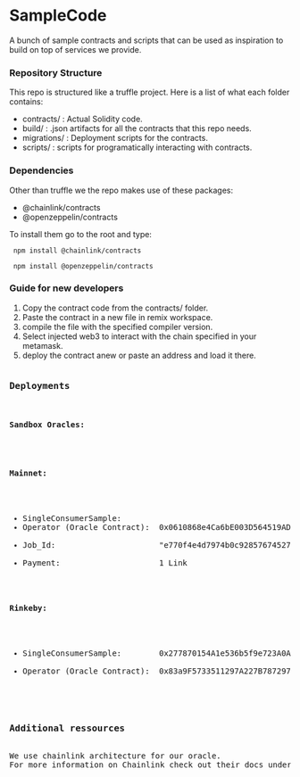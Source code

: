 # SampleCode
A bunch of sample contracts and scripts that can be used as inspiration to build on top of services we provide.

<h3>Repository Structure</h3>
This repo is structured like a truffle project. 
Here is a list of what each folder contains:
<ul>
<li>contracts/ : Actual Solidity code.</li>
<li>build/ : .json artifacts for all the contracts that this repo needs.</li>
<li>migrations/ : Deployment scripts for the contracts.</li>
<li>scripts/ : scripts for programatically interacting with contracts.</li>
</ul>

<h3>Dependencies</h3>

Other than truffle we the repo makes use of these packages:<br>
<ul>
<li>@chainlink/contracts</li>
<li>@openzeppelin/contracts</li>
</ul>
To install them go to the root and type:

<code> npm install @chainlink/contracts </code>

<code> npm install @openzeppelin/contracts </code>

<h3>Guide for new developers</h3>
<ol>
<li>Copy the contract code from the contracts/ folder.</li>
<li>Paste the contract in a new file in remix workspace.</li>
<li>compile the file with the specified compiler version.</li>
<li>Select injected web3 to interact with the chain specified in your metamask.</li>
<li>deploy the contract anew or paste an address and load it there.</li>
</ol>
<pre>
<h3>Deployments</h3>
<b><h4>Sandbox Oracles:<h4></b>

<h4>Mainnet:</h4>
<ul>
<li>SingleConsumerSample:
<li>Operator (Oracle Contract):  0x0610868e4Ca6bE003D564519ADB81cbcFcfba22F</li>
<li>Job_Id:                      "e770f4e4d7974b0c92857674527930fc"</li>
<li>Payment:                     1 Link</li>
</ul>
<h4>Rinkeby:</h4>
<ul>
<li>SingleConsumerSample:        0x277870154A1e536b5f9e723A0AdDEe98EaABd52B</li>
<li>Operator (Oracle Contract):  0x83a9F5733511297A227B787297E9A3091b5BCf86</li>
</ul>

<h3>Additional ressources</h3>
We use chainlink architecture for our oracle. 
For more information on Chainlink check out their docs under: https://docs.chain.link/
</pre>

    
